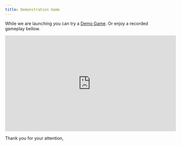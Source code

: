 ```yaml
---
title: Demonstration Game
---
```


While we are launching you can try a <a href="http://patico.pro/PlanetGravity/Demo">Demo Game</a>. Or enjoy a recorded gameplay bellow. 

<iframe width="560" height="315" src="https://www.youtube.com/embed/Nzk29E-tCao?rel=0&amp;showinfo=0" frameborder="0" allowfullscreen>
</iframe>

<p>Thank you for your attention,</br>